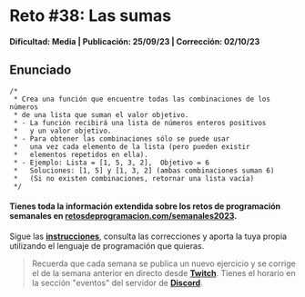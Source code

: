 # Reto #38: Las sumas
#### Dificultad: Media | Publicación: 25/09/23 | Corrección: 02/10/23

## Enunciado

```
/*
 * Crea una función que encuentre todas las combinaciones de los números
 * de una lista que suman el valor objetivo.
 * - La función recibirá una lista de números enteros positivos
 *   y un valor objetivo.
 * - Para obtener las combinaciones sólo se puede usar
 *   una vez cada elemento de la lista (pero pueden existir
 *   elementos repetidos en ella).
 * - Ejemplo: Lista = [1, 5, 3, 2],  Objetivo = 6
 *   Soluciones: [1, 5] y [1, 3, 2] (ambas combinaciones suman 6)
 *   (Si no existen combinaciones, retornar una lista vacía)
 */
```
#### Tienes toda la información extendida sobre los retos de programación semanales en **[retosdeprogramacion.com/semanales2023](https://retosdeprogramacion.com/semanales2023)**.

Sigue las **[instrucciones](../../README.md)**, consulta las correcciones y aporta la tuya propia utilizando el lenguaje de programación que quieras.

> Recuerda que cada semana se publica un nuevo ejercicio y se corrige el de la semana anterior en directo desde **[Twitch](https://twitch.tv/mouredev)**. Tienes el horario en la sección "eventos" del servidor de **[Discord](https://discord.gg/mouredev)**.